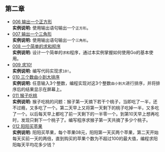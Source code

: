 ## 第二章
* [006 输出一个正方形](https://github.com/CodyGuo/282example/blob/master/2chapter/006/main.go "正方形")<br>
  <B>实例说明:</B> 使用输出语句输出一个`正方形`。
* [007 输出一个三角形](https://github.com/CodyGuo/282example/blob/master/2chapter/007/main.go "长方形")<br>
  <B>实例说明:</B> 使用输出语句输出一个`三角形`。
* [008 一个简单的求和程序](https://github.com/CodyGuo/282example/blob/master/2chapter/008/main.go "求和")<br>
  <B>实例说明:</B> 设计一个简单的`求和`程序，通过本实例掌握如何使用Go的基本使用。
* [009 求10!](https://github.com/CodyGuo/282example/blob/master/2chapter/009/main.go "求10!")<br>
  <B>实例说明:</B> 编写代码实现求`10!`。
* [010 三个数由小到大排序](https://github.com/CodyGuo/282example/blob/master/2chapter/010/main.go "排序")<br>
  <B>实例说明:</B> 任意输入3个整数，编程实现对这3个整数`由小到大`进行排序，并将排序后的结果显示在屏幕上。
* [011 猴子吃桃](https://github.com/CodyGuo/282example/blob/master/2chapter/011/main.go "猴子吃桃")<br>
  <B>实例说明:</B> 猴子吃桃的问题：猴子第一天摘下若干个桃子，当即吃了一半，还不过瘾，又多吃了一个。第二天早上又将第一天剩下的桃子吃掉一半，又多吃了一个。以后每天早上都吃了前一天剩下的一半零一个。到第10天早上想再吃时，发现只剩下一个桃子了。编写程序求猴子第一天共摘了多少个桃子。
* [012 阳阳买苹果](https://github.com/CodyGuo/282example/blob/master/2chapter/012/main.go "阳阳买苹果")<br>
  <B>实例说明:</B> 阳阳买苹果，每个苹果08元，阳阳第一天买两个苹果，第二天开始每天买前一天的两倍，直到购买的苹果个数为不超过100的最大值，编程求阳阳每天平均花多少钱？
